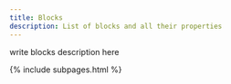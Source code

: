```yaml
---
title: Blocks
description: List of blocks and all their properties
---
```


write blocks description here

{% include subpages.html %}

